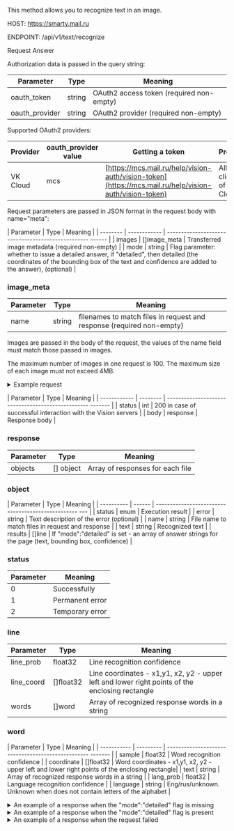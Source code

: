 This method allows you to recognize text in an image.

HOST: https://smarty.mail.ru

ENDPOINT: /api/v1/text/recognize

<tabs>
<tablist>
<tab>Request</tab>
<tab>Answer</tab>
</tablist>
<tabpanel>

Authorization data is passed in the query string:

| Parameter | Type | Meaning |
| ---------------- | ------ | ---------------------------------------- |
| oauth_token | string | OAuth2 access token (required non-empty) |
| oauth_provider | string | OAuth2 provider (required non-empty) |

Supported OAuth2 providers:

| Provider | oauth_provider value | Getting a token | Projects |
| --------- | ---------------------- | ------------------ | --------------------- |
| VK Cloud | mcs | [https://mcs.mail.ru/help/vision-auth/vision-token](https://mcs.mail.ru/help/vision-auth/vision-token) | All clients of VK Cloud |

Request parameters are passed in JSON format in the request body with name="meta":

| Parameter | Type | Meaning |
| -------- | ------------ | -------------------------------------------------- ------ |
| images | []image_meta | Transferred image metadata (required non-empty) |
| mode | string | Flag parameter: whether to issue a detailed answer, if "detailed", then detailed (the coordinates of the bounding box of the text and confidence are added to the answer), (optional) |

### image_meta

| Parameter | Type | Meaning |
| ------------ | ------- | -------------|
| name | string | filenames to match files in request and response (required non-empty) |

Images are passed in the body of the request, the values ​​of the name field must match those passed in images.

The maximum number of images in one request is 100. The maximum size of each image must not exceed 4MB.

<details>
  <summary markdown="span">Example request</summary>

```
POST /api/v1/text/recognize?oauth_provider=mcs&oauth_token=123 HTTP/1.1

Content-Type: multipart/form-data; boundary=----WebKitFormBoundaryfCqTBHeLZlsicvMp

------WebKitFormBoundaryfCqTBHeLZlsicvMp
Content-Disposition: form-data; name="file_0"; filename=""
Content-Type: image/jpeg

000000000000000000000000000
000000000000000000000000000
000000000000000000000000000
------WebKitFormBoundaryfCqTBHeLZlsicvMp
Content-Disposition: form-data; name="file_1"; filename=""
Content-Type: image/jpeg

111111111111111111111111111
111111111111111111111111111
111111111111111111111111111
------WebKitFormBoundaryfCqTBHeLZlsicvMp
Content-Disposition: form-data; name="meta"

{"images":[{"name":"file_0"},{"name":"file_1"}]}
------WebKitFormBoundaryfCqTBHeLZlsicvMp--

```
</details>

</tabpanel>
<tabpanel>

| Parameter | Type | Meaning |
| ------------ | -------- | -------------------------------------------------- ------- |
| status | int | 200 in case of successful interaction with the Vision servers |
| body | response | Response body |

### response

| Parameter | Type | Meaning |
| -------- | ---------- | -------------------------------- |
| objects | [] object | Array of responses for each file |

### object

| Parameter | Type | Meaning |
| ---------- | ------ | -------------------------------------------------- --- |
| status | enum | Execution result |
| error | string | Text description of the error (optional) |
| name | string | File name to match files in request and response |
| text | string | Recognized text |
| results | []line | If "mode":"detailed" is set - an array of answer strings for the page (text, bounding box, confidence) |

### status

| Parameter | Meaning |
| ------------ | -------------------- |
| 0 | Successfully |
| 1 | Permanent error |
| 2 | Temporary error |

### line

| Parameter | Type | Meaning |
| ------------ | --------- | ----------------------------------------- |
| line_prob | float32 | Line recognition confidence |
| line_coord | []float32 | Line coordinates - x1,y1, x2, y2 - upper left and lower right points of the enclosing rectangle |
| words | []word | Array of recognized response words in a string |

### word

| Parameter | Type | Meaning |
| ----------- | --------- | -------------------------------------------------- ------- |
| sample | float32 | Word recognition confidence |
| coordinate | []float32 | Word coordinates - x1,y1, x2, y2 - upper left and lower right points of the enclosing rectangle|
| text | string | Array of recognized response words in a string |
| lang_prob | float32 | Language recognition confidence |
| language | string | Eng/rus/unknown. Unknown when does not contain letters of the alphabet |

<details>
  <summary markdown="span">An example of a response when the "mode":"detailed" flag is missing</summary>

```json
{
    "status":200,
    body:
    {
     "objects":[
     {
         status:0,
         "name":"file_0",
         "text":"some text"
     }
}
```
</details>

<details>
  <summary markdown="span">An example of a response when the "mode":"detailed" flag is present</summary>

```json
{
    "status":200,
    body:
    {
     "objects":[
     {
         status:0,
         "name":"file_0",
         "results":[{
               "words":[{"coord":[201,159,291,204],"prob":0.9952,"text":"you!","lang_prob":0.9998,"lang":"eng"}, ...],
               "line_prob":0.8123,
               "line_coord":[18,155,291,201]
                     }, ...]
     }
}
```
</details>

<details>
  <summary markdown="span">An example of a response when the request failed</summary>

```json
{
    "status":500,
    "body":"Internal Server Error",
    "htmlencoded":false
    "last_modified":0
}
```
</details>

</tabpanel>
</tabs>
